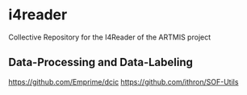 # i4reader

Collective Repository for the I4Reader of the ARTMIS project

## Data-Processing and Data-Labeling

https://github.com/Emprime/dcic
https://github.com/ithron/SOF-Utils
